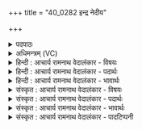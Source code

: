 +++
title = "40_0282 इन्द्र नेदीय"

+++
<details><summary>पदपाठः</summary>

इ꣡न्द्र꣢꣯। ने꣡दी꣢꣯यः। आ। इत्। इ꣣हि। मित꣡मे꣢धाभिः। मि꣣त꣢। मे꣣धाभिः। ऊति꣡भिः꣢। आ। श꣣न्तम। श꣡न्त꣢꣯माभिः। अ꣣भि꣡ष्टि꣢भिः। आ। स्वा꣢पे। सु। आपे। स्वापि꣡भिः꣢। सु꣣। आपि꣡भिः꣢। । २८२।
</details>

<details><summary>अधिमन्त्रम् (VC)</summary>

- इन्द्रः
- मेध्यः काण्वः
- बृहती
- मध्यमः
- ऐन्द्रं काण्डम्
</details>

<details><summary>हिन्दी : आचार्य रामनाथ वेदालंकार - विषयः</summary>

अगले मन्त्र में इन्द्र नाम से परमेश्वर, राजा, विद्वान् आदि का आह्वान किया गया है।
</details>

<details><summary>हिन्दी : आचार्य रामनाथ वेदालंकार - पदार्थः</summary>

पदार्थान्वयभाषाः -  हे (इन्द्र) परमेश्वर, राजन् वा विद्वन् ! आप (मितमेधाभिः) मेधापूर्ण (ऊतिभिः) रक्षाओं के साथ (नेदीयः इत्) हमारे अधिक समीप (आ इहि) आइए। हे (शन्तम) अतिशय कल्याण करनेवाले ! आप (शन्तमाभिः) अतिशय कल्याण करनेवाली (अभिष्टिभिः) अभीष्ट प्राप्तियों के साथ (आ) आइए। हे (स्वापे) सुबन्धु ! आप (स्वापिभिः) उत्कृष्ट बन्धुभावों के साथ (आ) आइए ॥१०॥ इस मन्त्र में अर्थश्लेषालङ्कार है। दकार, तकार, मकार की आवृत्ति में, ‘भि’ की आवृत्ति में और ‘रभि’, ‘भिरा’ में वृत्त्यनुप्रास है। ‘शन्तम, शन्तमा’ और ‘स्वापे, स्वापि’ में छेकानुप्रास है ॥१०॥
</details>

<details><summary>हिन्दी : आचार्य रामनाथ वेदालंकार - भावार्थः</summary>

भावार्थभाषाः -  जैसे परमेश्वर की रक्षाएँ बुद्धिपूर्ण, दान कल्याणकारी और बन्धुभाव शुभ होते हैं, वैसे ही राष्ट्र में राजा और विद्वान् अध्यापक के भी हों ॥१०॥ इस दशति में इन्द्र नाम से परमेश्वर, राजा, आचार्य आदि के गुण-कर्म-स्वभावों का वर्णन करके उनसे अभय आदि की याचना होने से, सूर्य नाम से भी इनकी स्तुति होने से और श्रद्धा आदि का भी महत्त्व वर्णित होने से इस दशति के विषय की पूर्व दशति के विषय के साथ संगति है ॥ तृतीय प्रपाठक में द्वितीय अर्ध की चतुर्थ दशति समाप्त॥ तृतीय अध्याय में पञ्चम खण्ड समाप्त ॥
</details>

<details><summary>संस्कृत : आचार्य रामनाथ वेदालंकार - विषयः</summary>

अथेन्द्रनाम्ना परमेश्वरनृपविद्वदादय आहूयन्ते।
</details>

<details><summary>संस्कृत : आचार्य रामनाथ वेदालंकार - पदार्थः</summary>

पदार्थान्वयभाषाः -  हे (इन्द्र) परमेश्वर राजन् विद्वन् वा ! त्वम् (मितमेधाभिः२) परिपूर्णप्रज्ञाभिः (ऊतिभिः) रक्षाभिः सह (नेदीयः इत्) अस्माकं निकटतरम् एव। अन्तिक शब्दादीयसुनि ‘अन्तिकबाढयोर्नेदसाधौ’ अ० ५।३।६३ इति अन्तिकस्य नेदादेशः। (आ इहि) आगच्छ। हे (शन्तम) अतिशयेन सुखयितः ! त्वम् (शन्तमाभिः) अतिशयेन सुखयित्रीभिः (अभिष्टिभिः३) प्राप्तिभिः सह। इष्टिः प्राप्तिः, इष गतौ। अभि पूर्वात् ‘एमन्नादिषु छन्दसि पररूपं वाच्यम्’। अ० ६।१।९४ वा० इति पररूपम्। (आ) आ इहि आगच्छ। हे (स्वापे) सुबन्धुभूत ! त्वम् (स्वापिभिः) सुबन्धुत्वैः सह (आ) आ इहि आगच्छ। उपसर्गावृत्तेः क्रियापदावृत्तिः स्वत एव भवतीति वैदिकभाषायाः शैली ॥१०॥ अत्र अर्थश्लेषालङ्कारः। दकारतकारमकारणाम् ‘भि’ इत्यस्य चावृत्तौ, ‘रभि-भिरा’ इत्यत्र च वृत्त्यनुप्रासः। ‘शन्तम, शन्तमा’, ‘स्वापे, स्वापि’ इत्यत्र च छेकानुप्रासः ॥१०॥
</details>

<details><summary>संस्कृत : आचार्य रामनाथ वेदालंकार - भावार्थः</summary>

भावार्थभाषाः -  यथा परमेश्वरस्य रक्षा मेधापूर्णा दानानि कल्याणकराणि बन्धुत्वानि च शुभानि भवन्ति, तथैव नृपतेर्विदुषोऽध्यापकस्य चापि भवेयुः ॥१०॥ अत्रेन्द्रनाम्ना परमेश्वरनृपत्याचार्यादीनां गुणकर्मस्वभावमुपवर्ण्य ततोऽभयादियाचनात्, सूर्यनाम्नापि तत्सवनात्, श्रद्धादेरपि महत्त्ववर्णनादेतद्दशत्यर्थस्य पूर्वदशत्यर्थेन सह सङ्गतिरस्तीति वेद्यम् ॥ इति तृतीयप्रपाठके द्वितीयार्धे चतुर्थी दशतिः॥ इति तृतीयाध्याये पञ्चमः खण्डः ॥
</details>

<details><summary>संस्कृत : आचार्य रामनाथ वेदालंकार - पादटिप्पनी</summary>

टिप्पणी:   १. ऋ० ८।५३।५, ऋषिः मेध्यः काण्वः। २. मितः प्रक्षिप्तो मेधो यज्ञो यासु ऊतिषु ताः मितमेधाः ताभिः—इति वि०। निर्मितयज्ञाभिः निर्मितयज्ञभागाभिः ऊतिभिः मरुद्भिः सह—इति भ०। परिमितप्रज्ञाभिः ऊतिभिः रक्षाभिः। यद्वा निर्मितयज्ञाभिः मरुद्भिः सह—इति सा०। ३. आभिमुख्येन इज्यन्ते यासु देवतास्ता अभिष्टयः इष्टय इत्यर्थः—इति वि०। त्वम् अभिगच्छन्तीभिः ऊतिभिः सह—इति भ०। प्राप्तिभिः अभिमताभिर्वा—इति सा०।
</details>